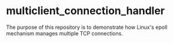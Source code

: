# multiclient_connection_handler
The purpose of this repository is to demonstrate how Linux's epoll mechanism manages multiple TCP connections.
